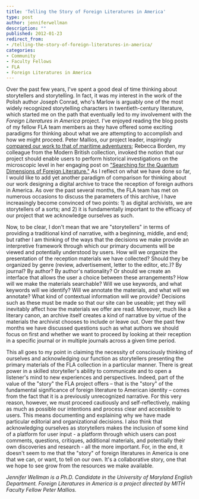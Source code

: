 ```yaml
---
title: 'Telling the Story of Foreign Literatures in America'
type: post
author: jenniferwellman
description: ""
published: 2012-01-23
redirect_from: 
- /telling-the-story-of-foreign-literatures-in-america/
categories:
- Community
- Faculty Fellows
- FLA
- Foreign Literatures in America
---
```

Over the past few years, I've spent a good deal of time thinking about storytellers and storytelling. In fact, it was my interest in the work of the Polish author Joseph Conrad, who's Marlow is arguably one of the most widely recognized storytelling characters in twentieth-century literature, which started me on the path that eventually led to my involvement with the _Foreign Literatures in America_ project. I've enjoyed reading the blog posts of my fellow FLA team members as they have offered some exciting paradigms for thinking about what we are attempting to accomplish and how we might proceed. Peter Mallios, our project leader, inspiringly [compared our work to that of maritime adventurers](http://mith.umd.edu/beginnings/ "Beginnings…"); Rebecca Borden, my colleague from the Modern British collection, invoked the notion that our project should enable users to perform historical investigations on the microscopic level in her engaging post on ["Searching for the Quantum Dimensions of Foreign Literature."](http://mith.umd.edu/searching-for-the-quantum-dimension-of-foreign-literature/) As I reflect on what we have done so far, I would like to add yet another paradigm of comparison for thinking about our work designing a digital archive to trace the reception of foreign authors in America. As over the past several months, the FLA team has met on numerous occasions to discuss the parameters of this archive, I have increasingly become convinced of two points: 1) as digital archivists, we are storytellers of a sorts; and 2) it is fundamentally important to the efficacy of our project that we acknowledge ourselves as such.

Now, to be clear, I don't mean that we are "storytellers" in terms of providing a traditional kind of narrative, with a beginning, middle, and end; but rather I am thinking of the ways that the decisions we make provide an interpretive framework through which our primary documents will be viewed and potentially understood by users. How will we organize the presentation of the reception materials we have collected? Should they be organized by genre (review, advertisement, letter to the editor, etc.)? By journal? By author? By author's nationality? Or should we create an interface that allows the user a choice between these arrangements? How will we make the materials searchable? Will we use keywords, and what keywords will we identify? Will we annotate the materials, and what will we annotate? What kind of contextual information will we provide? Decisions such as these must be made so that our site can be useable; yet they will inevitably affect how the materials we offer are read. Moreover, much like a literary canon, an archive itself creates a kind of narrative by virtue of the materials the archivist chooses to include or leave out. Over the past few months we have discussed questions such as what authors we should focus on first and whether we want to proceed by looking at their reception in a specific journal or in multiple journals across a given time period.

This all goes to my point in claiming the necessity of consciously thinking of ourselves and acknowledging our function as storytellers presenting the primary materials of the FLA collection in a particular manner. There is great power in a skilled storyteller's ability to communicate and to open a listener's mind to new experiences and perspectives. Indeed, part of the value of the "story" the FLA project offers – that is the "story" of the fundamental significance of foreign literature to American identity – comes from the fact that it is a previously unrecognized narrative. For this very reason, however, we must proceed cautiously and self-reflectively, making as much as possible our intentions and process clear and accessible to users. This means documenting and explaining why we have made particular editorial and organizational decisions. I also think that acknowledging ourselves as storytellers makes the inclusion of some kind of a platform for user input - a platform through which users can post comments, questions, critiques, additional materials, and potentially their own discoveries and research - all the more important. For, in the end, it doesn't seem to me that the "story" of foreign literatures in America is one that we can, or want, to tell on our own. It's a collaborative story, one that we hope to see grow from the resources we make available.

_Jennifer Wellman is a Ph.D. Candidate in the University of Maryland English Department. Foreign Literatures in America is a project directed by MITH Faculty Fellow Peter Mallios._
